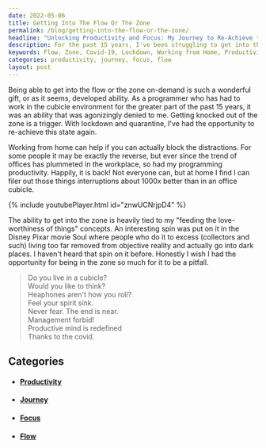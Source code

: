 ```yaml
---
date: 2022-05-06
title: Getting Into The Flow Or The Zone
permalink: /blog/getting-into-the-flow-or-the-zone/
headline: "Unlocking Productivity and Focus: My Journey to Re-Achieve the Flow During the Covid-19 Lockdown"
description: For the past 15 years, I've been struggling to get into the flow while working in a cubicle. But thanks to the Covid-19 lockdown, I've been able to re-achieve this state of productivity and focus -- just like in the Disney Pixar movie Soul. Working from home has allowed me to block out distractions and become more productive, and I'm exploring the concept of 'feeding the love-worthiness of things'. Read my blog post to learn more about my journey!
keywords: Flow, Zone, Covid-19, Lockdown, Working from Home, Productivity, Focus, Disney Pixar, Soul, Distractions, Love-worthiness, Movie, Journey, Cubicle, Quarantine
categories: productivity, journey, focus, flow
layout: post
---
```


Being able to get into the flow or the zone on-demand is such a wonderful gift,
or as it seems, developed ability. As a programmer who has had to work in the
cubicle environment for the greater part of the past 15 years, it was an
ability that was agonizingly denied to me.  Getting knocked out of the zone is
a trigger. With lockdown and quarantine, I've had the opportunity to re-achieve
this state again.

Working from home can help if you can actually block the distractions. For some
people it may be exactly the reverse, but ever since the trend of offices has
plummeted in the workplace, so had my programming productivity. Happily, it is
back! Not everyone can, but at home I find I can filer out those things
interruptions about 1000x better than in an office cubicle.

{% include youtubePlayer.html id="znwUCNrjpD4" %}

The ability to get into the zone is heavily tied to my "feeding the
love-worthiness of things" concepts. An interesting spin was put on it in the
Disney Pixar movie Soul where people who do it to excess (collectors and such)
living too far removed from objective reality and actually go into dark places.
I haven't heard that spin on it before. Honestly I wish I had the opportunity
for being in the zone so much for it to be a pitfall.

> Do you live in a cubicle?\
> Would you like to think?\
> Heaphones aren't how you roll?\
> Feel your spirit sink.
> \
> Never fear. The end is near.\
> Management forbid!\
> Productive mind is redefined\
> Thanks to the covid.


## Categories

<ul>
<li><h4><a href='/productivity/'>Productivity</a></h4></li>
<li><h4><a href='/journey/'>Journey</a></h4></li>
<li><h4><a href='/focus/'>Focus</a></h4></li>
<li><h4><a href='/flow/'>Flow</a></h4></li></ul>